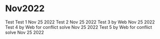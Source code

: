 # Nov2022
Test
Test 1 Nov 25 2022
Test 2 Nov 25 2022
Test 3 by Web Nov 25 2022
Test 4 by Web for conflict solve Nov 25 2022
Test 5 by Web for conflict solve Nov 25 2022
